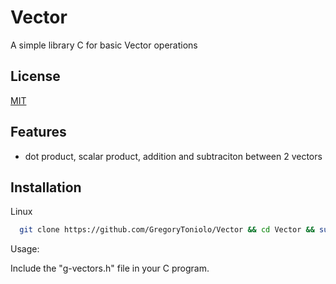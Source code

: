 # Vector

A simple library C for basic Vector operations
## License

[MIT](https://choosealicense.com/licenses/mit/)


## Features

- dot product, scalar product, addition and subtraciton between 2 vectors

## Installation

Linux

```bash
  git clone https://github.com/GregoryToniolo/Vector && cd Vector && sudo cp g-vectors.h
```
Usage:

Include the "g-vectors.h" file in your C program.